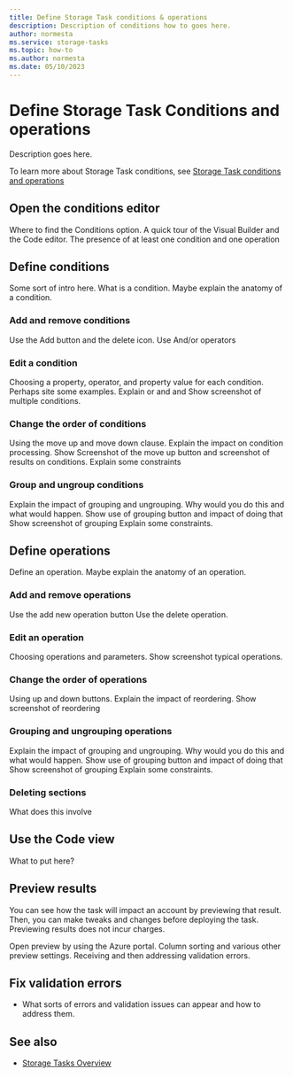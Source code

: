 ```yaml
---
title: Define Storage Task conditions & operations
description: Description of conditions how to goes here.
author: normesta
ms.service: storage-tasks
ms.topic: how-to
ms.author: normesta
ms.date: 05/10/2023
---
```


# Define Storage Task Conditions and operations

Description goes here.

To learn more about Storage Task conditions, see [Storage Task conditions and operations](storage-task-conditions-operations.md)

## Open the conditions editor

Where to find the Conditions option.
A quick tour of the Visual Builder and the Code editor.
The presence of at least one condition and one operation

## Define conditions

Some sort of intro here. What is a condition. Maybe explain the anatomy of a condition.

### Add and remove conditions

Use the Add button and the delete icon.
Use And/or operators

### Edit a condition

Choosing a property, operator, and property value for each condition. Perhaps site some examples. Explain or and and
Show screenshot of multiple conditions.

### Change the order of conditions

Using the move up and move down clause.
Explain the impact on condition processing.
Show Screenshot of the move up button and screenshot of results on conditions.
Explain some constraints

### Group and ungroup conditions

Explain the impact of grouping and ungrouping. Why would you do this and what would happen.
Show use of grouping button and impact of doing that
Show screenshot of grouping
Explain some constraints.

## Define operations

Define an operation. Maybe explain the anatomy of an operation.

### Add and remove operations

Use the add new operation button
Use the delete operation.

### Edit an operation

Choosing operations and parameters.
Show screenshot typical operations.

### Change the order of operations

Using up and down buttons.
Explain the impact of reordering.
Show screenshot of reordering

### Grouping and ungrouping operations

Explain the impact of grouping and ungrouping. Why would you do this and what would happen.
Show use of grouping button and impact of doing that
Show screenshot of grouping
Explain some constraints.

### Deleting sections

What does this involve

## Use the Code view

What to put here?

## Preview results

You can see how the task will impact an account by previewing that result. Then, you can make tweaks and changes before deploying the task. Previewing results does not incur charges.

Open preview by using the Azure portal.
Column sorting and various other preview settings.
Receiving and then addressing validation errors.

## Fix validation errors

- What sorts of errors and validation issues can appear and how to address them.

## See also

- [Storage Tasks Overview](overview.md)
